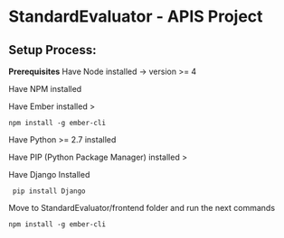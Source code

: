 # StandardEvaluator - APIS Project
## Setup Process:
**Prerequisites**
Have Node installed -> version >= 4

Have NPM installed

Have Ember installed >
```
npm install -g ember-cli
```

Have Python >= 2.7 installed

Have PIP (Python Package Manager) installed >

Have Django Installed

```
 pip install Django
```
Move to StandardEvaluator/frontend folder and run the next commands

```
npm install -g ember-cli
```
